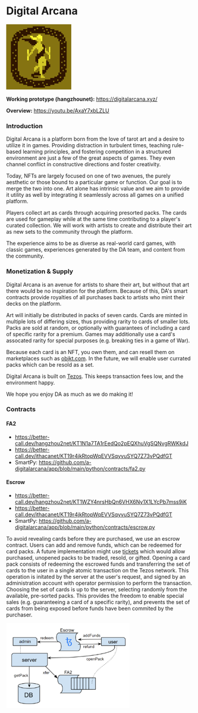# Digital Arcana
<img src="img/thumbnail.png" width="175">

**Working prototype (hangzhounet):** https://digitalarcana.xyz/

**Overview:** https://youtu.be/AxaY7xbLZLU

### Introduction

Digital Arcana is a platform born from the love of tarot art and a desire to utilize it in games.  Providing distraction in turbulent times, teaching rule-based learning principles, and fostering competition in a structured environment are just a few of the great aspects of games.  They even channel conflict in constructive directions and foster creativity.

Today, NFTs are largely focused on one of two avenues, the purely aesthetic or those bound to a particular game or function. Our goal is to merge the two into one. Art alone has intrinsic value and we aim to provide it utility as well by integrating it seamlessly across all games on a unified platform.

Players collect art as cards through acquiring presorted packs. The cards are used for gameplay while at the same time contributing to a player's curated collection. We will work with artists to create and distribute their art as new sets to the community through the platform.

The experience aims to be as diverse as real-world card games, with classic games, experiences generated by the DA team, and content from the community.

### Monetization & Supply

Digital Arcana is an avenue for artists to share their art, but without that art there would be no inspiration for the platform. Because of this, DA's smart contracts provide royalties of all purchases back to artists who mint their decks on the platform.

Art will initially be distributed in packs of seven cards. Cards are minted in multiple lots of differing sizes, thus providing rarity to cards of smaller lots. Packs are sold at random, or optionally with guarantees of including a card of specific rarity for a premium. Games may additionally use a card's assocated rarity for special purposes (e.g. breaking ties in a game of War).

Because each card is an NFT, you own them, and can resell them on marketplaces such as [objkt.com](http://objkt.com). In the future, we will enable user currated packs which can be resold as a set.

Digital Arcana is built on [Tezos](https://tezos.com/). This keeps transaction fees low, and the environment happy.

We hope you enjoy DA as much as we do making it!

### Contracts

#### FA2
- https://better-call.dev/hangzhou2net/KT1N1a7TA1rEedQo2pEQXhuVgSQNvgRWKkdJ
- https://better-call.dev/ithacanet/KT19r4jkRtopWqEVVSqyvuSYQ7Z73vPQdfGT
- SmartPy: https://github.com/a-digitalarcana/app/blob/main/python/contracts/fa2.py

#### Escrow
- https://better-call.dev/hangzhou2net/KT1WZY4nrsHbQn6VHX6Ny1X1LYcPb7mss9iK
- https://better-call.dev/ithacanet/KT19r4jkRtopWqEVVSqyvuSYQ7Z73vPQdfGT
- SmartPy: https://github.com/a-digitalarcana/app/blob/main/python/contracts/escrow.py

To avoid revealing cards before they are purchased, we use an escrow contract. Users can add and remove funds, which can be redeemed for card packs. A future implementation might use [tickets](python/contracts/tickets.py) which would allow purchased, unopened packs to be traded, resold, or gifted. Opening a card pack consists of redeeming the escrowed funds and transferring the set of cards to the user in a single atomic transaction on the Tezos network.  This operation is initated by the server at the user's request, and signed by an administration account with operator permission to perform the transaction.  Choosing the set of cards is up to the server, selecting randomly from the available, pre-sorted packs.  This provides the freedom to enable special sales (e.g. guaranteeing a card of a specific rarity), and prevents the set of cards from being exposed before funds have been commited by the purchaser.

<img src="img/contracts.png" width="332">

